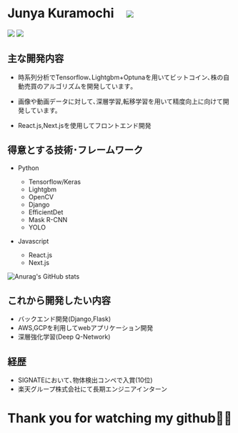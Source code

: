 # Junya Kuramochi　![](https://komarev.com/ghpvc/?username=JUNYA-727)

![](https://grass-graph.moshimo.works/images/.png)
![](https://github-profile-summary-cards.vercel.app/api/cards/profile-details?username=JUNYA-727&theme=monokai)

## 主な開発内容
- 時系列分析でTensorflow､Lightgbm+Optunaを用いてビットコイン､株の自動売買のアルゴリズムを開発しています｡

- 画像や動画データに対して､深層学習,転移学習を用いて精度向上に向けて開発しています。

- React.js,Next.jsを使用してフロントエンド開発 

## 得意とする技術･フレームワーク
- Python
  - Tensorflow/Keras
  - Lightgbm
  - OpenCV
  - Django
  - EfficientDet
  - Mask R-CNN
  - YOLO
  
- Javascript
  - React.js
  - Next.js

![Anurag's GitHub stats](https://github-readme-stats.vercel.app/api?username=JUNYA-727&show_icons=true&theme=monokai)


## これから開発したい内容
- バックエンド開発(Django,Flask)
- AWS,GCPを利用してwebアプリケーション開発
- 深層強化学習(Deep Q-Network)

## 経歴
- SIGNATEにおいて､物体検出コンペで入賞(10位)
- 楽天グループ株式会社にて長期エンジニアインターン

# Thank you for watching my github🙇‍♂️
